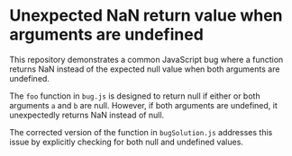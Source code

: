 # Unexpected NaN return value when arguments are undefined

This repository demonstrates a common JavaScript bug where a function returns NaN instead of the expected null value when both arguments are undefined. 

The `foo` function in `bug.js` is designed to return null if either or both arguments `a` and `b` are null. However, if both arguments are undefined, it unexpectedly returns NaN instead of null. 

The corrected version of the function in `bugSolution.js` addresses this issue by explicitly checking for both null and undefined values.